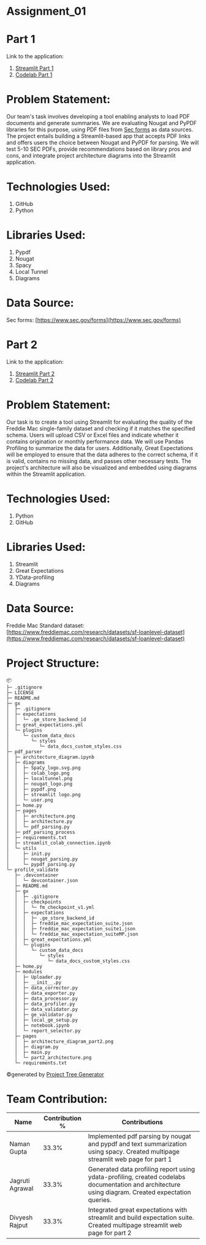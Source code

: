 # Assignment_01

# Part 1

Link to the application:

1. [Streamlit Part 1](https://homepy-zj85n52ldsnappeul784a7n.streamlit.app/)
2. [Codelab Part 1](https://codelabs-preview.appspot.com/?file_id=11FoaheWC_PNUb0Hc-5dvz920f9rE1o_djRSeXtLXeOI#4)

# Problem Statement:

Our team's task involves developing a tool enabling analysts to load PDF documents and generate summaries. We are evaluating Nougat and PyPDF libraries for this purpose, using PDF files from [Sec forms](https://www.sec.gov/forms) as data sources. The project entails building a Streamlit-based app that accepts PDF links and offers users the choice between Nougat and PyPDF for parsing. We will test 5-10 SEC PDFs, provide recommendations based on library pros and cons, and integrate project architecture diagrams into the Streamlit application.

# Technologies Used:

1. GitHub
2. Python

# Libraries Used:

1. Pypdf
2. Nougat
3. Spacy
4. Local Tunnel
5. Diagrams

# Data Source:

Sec forms: [https://www.sec.gov/forms](https://www.sec.gov/forms)


# Part 2

Link to the application:

1. [Streamlit Part 2](https://homepy-iqdmxf8wnjz3pwvmhrm6ct.streamlit.app/) 
2. [Codelab Part 2](https://codelabs-preview.appspot.com/?file_id=1wcFpolCCA0wv7Plk2zJ1Blky8uBxZrCt8H-6SWqP_w8#1)

# Problem Statement:

Our task is to create a tool using Streamlit for evaluating the quality of the Freddie Mac single-family dataset and checking if it matches the specified schema. Users will upload CSV or Excel files and indicate whether it contains origination or monthly performance data. We will use Pandas Profiling to summarize the data for users. Additionally, Great Expectations will be employed to ensure that the data adheres to the correct schema, if it is valid, contains no missing data, and passes other necessary tests. The project's architecture will also be visualized and embedded using diagrams within the Streamlit application.

# Technologies Used:

1. Python
2. GitHub

# Libraries Used:

1. Streamlit
2. Great Expectations
3. YData-profiling
4. Diagrams

# Data Source:

Freddie Mac Standard dataset: [https://www.freddiemac.com/research/datasets/sf-loanlevel-dataset](https://www.freddiemac.com/research/datasets/sf-loanlevel-dataset)

# Project Structure:

```
📦 
├─ .gitignore
├─ LICENSE
├─ README.md
├─ gx
│  ├─ .gitignore
│  ├─ expectations
│  │  └─ .ge_store_backend_id
│  ├─ great_expectations.yml
│  └─ plugins
│     └─ custom_data_docs
│        └─ styles
│           └─ data_docs_custom_styles.css
├─ pdf_parser
│  ├─ architecture_diagram.ipynb
│  ├─ diagrams
│  │  ├─ SpaCy_logo.svg.png
│  │  ├─ colab_logo.png
│  │  ├─ localtunnel.png
│  │  ├─ nougat_logo.png
│  │  ├─ pypdf.png
│  │  ├─ streamlit logo.png
│  │  └─ user.png
│  ├─ home.py
│  ├─ pages
│  │  ├─ architecture.png
│  │  ├─ architecture.py
│  │  └─ pdf_parsing.py
│  ├─ pdf_parsing_process
│  ├─ requirements.txt
│  ├─ streamlit_colab_connection.ipynb
│  └─ utils
│     ├─ init.py
│     ├─ nougat_parsing.py
│     └─ pypdf_parsing.py
└─ profile_validate
   ├─ .devcontainer
   │  └─ devcontainer.json
   ├─ README.md
   ├─ gx
   │  ├─ .gitignore
   │  ├─ checkpoints
   │  │  └─ fm_checkpoint_v1.yml
   │  ├─ expectations
   │  │  ├─ .ge_store_backend_id
   │  │  ├─ freddie_mac_expectation_suite.json
   │  │  ├─ freddie_mac_expectation_suite1.json
   │  │  └─ freddie_mac_expectation_suiteMP.json
   │  ├─ great_expectations.yml
   │  └─ plugins
   │     └─ custom_data_docs
   │        └─ styles
   │           └─ data_docs_custom_styles.css
   ├─ home.py
   ├─ modules
   │  ├─ Uploader.py
   │  ├─ __init__.py
   │  ├─ data_corrector.py
   │  ├─ data_exporter.py
   │  ├─ data_processor.py
   │  ├─ data_profiler.py
   │  ├─ data_validator.py
   │  ├─ ge_validator.py
   │  ├─ local_ge_setup.py
   │  ├─ notebook.ipynb
   │  └─ report_selector.py
   ├─ pages
   │  ├─ architecture_diagram_part2.png
   │  ├─ diagram.py
   │  ├─ main.py
   │  └─ part2_architecture.png
   └─ requirements.txt
```
©generated by [Project Tree Generator](https://woochanleee.github.io/project-tree-generator)

# Team Contribution:

| Name            | Contribution % | Contributions |
|-----------------|----------------|---------------|
| Naman Gupta     |    33.3%         | Implemented pdf parsing by nougat and pypdf and text summarization using spacy. Created multipage streamlit web page for part 1         |
| Jagruti Agrawal |     33.3%           | Generated data profiling report using ydata-profiling, created codelabs documentation and architecture using diagram. Created expectation queries.             |
| Divyesh Rajput  |     33.3%      | Integrated great expectations with streamlit and build expectation suite. Created multipage streamlit web page for part 2              |

